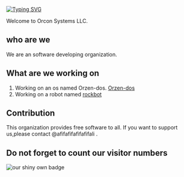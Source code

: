 [![Typing SVG](https://readme-typing-svg.demolab.com?font=Fira+Code&pause=1000&width=435&lines=Hello+there)](https://git.io/typing-svg)


   Welcome to Orcon Systems LLC.
   
 ## who are we
   We are an software developing organization.
## What are we working on
  1. Working on an os named Orzen-dos. [Orzen-dos](https://github.com/Orcon-Systems-LLC/orzen-dos-v1.0)
  2. Working on a robot named  [rockbot](https://github.com/Orcon-Systems-LLC/rockbot)

## Contribution
  This organization provides free software to all. If you want to support us,please contact @afifafifafifafifali .

 ## Do not forget to count our visitor numbers 
<img alt='our shiny own badge' src="https://badge-counter.vercel.app/api/badgecounter?user=Orcon-Systems-LLC&height=60&text_color=%23FFFFFF" />
